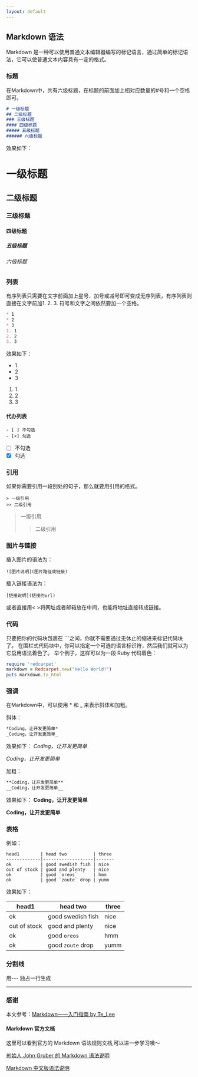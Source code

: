 ```yaml
---
layout: default
---
```


## Markdown 语法
Markdown 是一种可以使用普通文本编辑器编写的标记语言，通过简单的标记语法，它可以使普通文本内容具有一定的格式。
### 标题
在Markdown中，共有六级标题，在标题的前面加上相对应数量的#号和一个空格即可。
```md
# 一级标题
## 二级标题
### 三级标题
#### 四级标题
##### 五级标题
###### 六级标题
```
效果如下：
# 一级标题
## 二级标题
### 三级标题
#### 四级标题
##### 五级标题
###### 六级标题
### 列表
有序列表只需要在文字前面加上星号、加号或减号即可变成无序列表，有序列表则直接在文字前加1. 2. 3. 符号和文字之间依然要加一个空格。
```md
* 1
* 2
* 3
1. 1
2. 2
3. 3
```
效果如下：
* 1
* 2
* 3
1. 1
2. 2
3. 3
#### 代办列表

```
- [ ] 不勾选
- [×] 勾选
```
- [ ] 不勾选
- [x] 勾选
### 引用
如果你需要引用一段别处的句子，那么就要用引用的格式。

```
> 一级引用
>> 二级引用
```
> 一级引用
>> 二级引用

### 图片与链接
插入图片的语法为：

```
![图片说明](图片路径或链接)
```

插入链接语法为：

```
[链接说明](链接的url)
```

或者直接用< >将网址或者邮箱放在中间，也能将地址直接转成链接。

### 代码

只要把你的代码块包裹在 ```之间，你就不需要通过无休止的缩进来标记代码块了。 在围栏式代码块中，你可以指定一个可选的语言标识符，然后我们就可以为它启用语法着色了。 举个例子，这样可以为一段 Ruby 代码着色：

```ruby
require 'redcarpet'
markdown = Redcarpet.new("Hello World!")
puts markdown.to_html
```

### 强调

在Markdown中，可以使用 * 和 _ 来表示斜体和加粗。

斜体：

```md
*Coding，让开发更简单*
_Coding，让开发更简单_
```
效果如下：
*Coding，让开发更简单*

_Coding，让开发更简单_

加粗：
```md
**Coding，让开发更简单**
__Coding，让开发更简单__
```
效果如下：
**Coding，让开发更简单**

__Coding，让开发更简单__
### 表格
例如：
```
head1        | head two          | three 
-------------|-------------------|-------
ok           | good swedish fish | nice  
out of stock | good and plenty   | nice  
ok           | good `oreos`      | hmm   
ok           | good `zoute` drop | yumm  
```
效果如下：

| head1        | head two          | three |
|--------------|-------------------|-------|
| ok           | good swedish fish | nice  |
| out of stock | good and plenty   | nice  |
| ok           | good `oreos`      | hmm   |
| ok           | good `zoute` drop | yumm  |

### 分割线
用--- 独占一行生成
***
### 感谢
本文参考：[Markdown——入门指南 by Te_Lee](https://coding.net/help/doc/project/markdown.html)

#### Markdown 官方文档

这里可以看到官方的 Markdown 语法规则文档,可以进一步学习噢～

[创始人 John Gruber 的 Markdown 语法说明](https://daringfireball.net/projects/markdown/syntax#list)

[Markdown 中文版语法说明](http://wowubuntu.com/markdown/#list)
